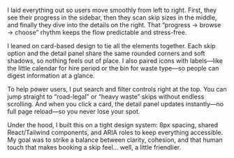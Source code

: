 I laid everything out so users move smoothly from left to right. First, they see their progress in the sidebar, then they scan skip sizes in the middle, and finally they dive into the details on the right. That “progress → browse → choose” rhythm keeps the flow predictable and stress-free.

I leaned on card-based design to tie all the elements together. Each skip option and the detail panel share the same rounded corners and soft shadows, so nothing feels out of place. I also paired icons with labels—like the little calendar for hire period or the bin for waste type—so people can digest information at a glance.

To help power users, I put search and filter controls right at the top. You can jump straight to “road-legal” or “heavy waste” skips without endless scrolling. And when you click a card, the detail panel updates instantly—no full page reload—so you never lose your spot.

Under the hood, I built this on a tight design system: 8px spacing, shared React/Tailwind components, and ARIA roles to keep everything accessible. My goal was to strike a balance between clarity, cohesion, and that human touch that makes booking a skip feel… well, a little friendlier.
